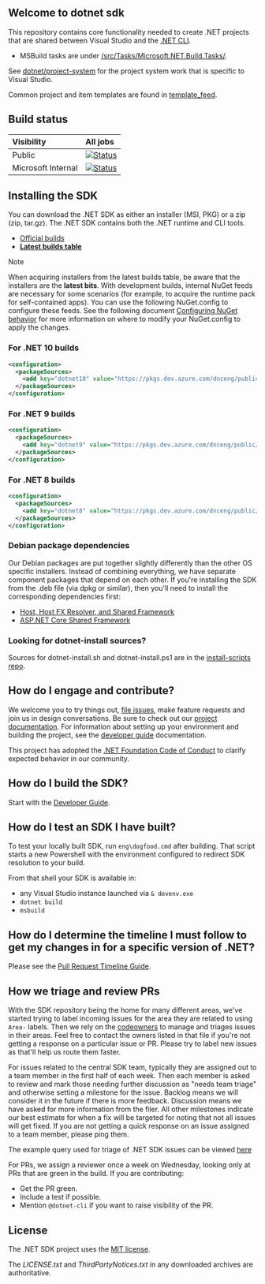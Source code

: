 ## Welcome to dotnet sdk

This repository contains core functionality needed to create .NET projects that are shared between Visual Studio and the [.NET CLI](https://learn.microsoft.com/dotnet/core/tools/).

* MSBuild tasks are under [/src/Tasks/Microsoft.NET.Build.Tasks/](src/Tasks/Microsoft.NET.Build.Tasks).

See [dotnet/project-system](https://github.com/dotnet/project-system) for the project system work that is specific to Visual Studio.

Common project and item templates are found in [template_feed](https://github.com/dotnet/sdk/tree/main/template_feed).

## Build status

Visibility|All jobs|
|:------|:------|
|Public|[![Status](https://dev.azure.com/dnceng-public/public/_apis/build/status/101)](https://dev.azure.com/dnceng-public/public/_build?definitionId=101)|
|Microsoft Internal|[![Status](https://dev.azure.com/dnceng/internal/_apis/build/status/140)](https://dev.azure.com/dnceng/internal/_build?definitionId=140)|

## Installing the SDK

You can download the .NET SDK as either an installer (MSI, PKG) or a zip (zip, tar.gz). The .NET SDK contains both the .NET runtime and CLI tools.

- [Official builds](https://dotnet.microsoft.com/download/dotnet)
- [**Latest builds table**](documentation/package-table.md)

> [!NOTE]
> When acquiring installers from the latest builds table, be aware that the installers are the **latest bits**. With development builds, internal NuGet feeds are necessary for some scenarios (for example, to acquire the runtime pack for self-contained apps). You can use the following NuGet.config to configure these feeds. See the following document [Configuring NuGet behavior](https://docs.microsoft.com/nuget/consume-packages/configuring-nuget-behavior) for more information on where to modify your NuGet.config to apply the changes.

### For .NET 10 builds
```xml
<configuration>
  <packageSources>
    <add key="dotnet10" value="https://pkgs.dev.azure.com/dnceng/public/_packaging/dotnet10/nuget/v3/index.json" />
  </packageSources>
</configuration>
```

### For .NET 9 builds
```xml
<configuration>
  <packageSources>
    <add key="dotnet9" value="https://pkgs.dev.azure.com/dnceng/public/_packaging/dotnet9/nuget/v3/index.json" />
  </packageSources>
</configuration>
```

### For .NET 8 builds
```xml
<configuration>
  <packageSources>
    <add key="dotnet8" value="https://pkgs.dev.azure.com/dnceng/public/_packaging/dotnet8/nuget/v3/index.json" />
  </packageSources>
</configuration>
```

### Debian package dependencies

Our Debian packages are put together slightly differently than the other OS specific installers. Instead of combining everything, we have separate component packages that depend on each other. If you're installing the SDK from the .deb file (via dpkg or similar), then you'll need to install the corresponding dependencies first:
- [Host, Host FX Resolver, and Shared Framework](https://github.com/dotnet/runtime/blob/main/docs/project/dogfooding.md#daily-builds-table)
- [ASP.NET Core Shared Framework](https://github.com/dotnet/aspnetcore/blob/main/docs/DailyBuilds.md)

### Looking for dotnet-install sources?

Sources for dotnet-install.sh and dotnet-install.ps1 are in the [install-scripts repo](https://github.com/dotnet/install-scripts).

## How do I engage and contribute?

We welcome you to try things out, [file issues](https://github.com/dotnet/sdk/issues), make feature requests and join us in design conversations. Be sure to check out our [project documentation](documentation). For information about setting up your environment and building the project, see the [developer guide](./documentation/project-docs/developer-guide.md) documentation.

This project has adopted the [.NET Foundation Code of Conduct](https://dotnetfoundation.org/code-of-conduct) to clarify expected behavior in our community.

## How do I build the SDK?

Start with the [Developer Guide](documentation/project-docs/developer-guide.md).

## How do I test an SDK I have built?

To test your locally built SDK, run `eng\dogfood.cmd` after building. That script starts a new Powershell with the environment configured to redirect SDK resolution to your build.

From that shell your SDK is available in:

- any Visual Studio instance launched via `& devenv.exe`
- `dotnet build`
- `msbuild`

## How do I determine the timeline I must follow to get my changes in for a specific version of .NET?

Please see the [Pull Request Timeline Guide](documentation/project-docs/SDK-PR-guide.md).

## How we triage and review PRs

With the SDK repository being the home for many different areas, we've started trying to label incoming issues for the area they are related to using `Area-` labels.  Then we rely on the [codeowners](https://github.com/dotnet/sdk/blob/main/CODEOWNERS) to manage and triages issues in their areas. Feel free to contact the owners listed in that file if you're not getting a response on a particular issue or PR. Please try to label new issues as that'll help us route them faster.

For issues related to the central SDK team, typically they are assigned out to a team member in the first half of each week. Then each member is asked to review and mark those needing further discussion as "needs team triage" and otherwise setting a milestone for the issue. Backlog means we will consider it in the future if there is more feedback. Discussion means we have asked for more information from the filer. All other milestones indicate our best estimate for when a fix will be targeted for noting that not all issues will get fixed. If you are not getting a quick response on an issue assigned to a team member, please ping them.

The example query used for triage of .NET SDK issues can be viewed [here](https://github.com/dotnet/sdk/issues?q=is%3Aissue+is%3Aopen+-label%3AArea-NuGet+-label%3AArea-format+-label%3AArea-implicitusings+-label%3AArea-SourceBuild+-label%3AArea-Host+-label%3AArea-NativeAOT+-label%3AArea-readytorun+-label%3AArea-websdk+-label%3AArea-watch+-label%3AArea-illink+-label%3AArea-aspnetcore+-label%3AArea-compatibility+-label%3A%22Area-dotnet+test%22+-label%3AArea-FSharp+-label%3AArea-GenAPI+-label%3AArea-ApiCompat+label%3Auntriaged+no%3Amilestone+no%3Aassignee+)

For PRs, we assign a reviewer once a week on Wednesday, looking only at PRs that are green in the build.  If you are contributing:

* Get the PR green.
* Include a test if possible.
* Mention  `@dotnet-cli` if you want to raise visibility of the PR.

## License

The .NET SDK project uses the [MIT license](LICENSE.TXT).

The *LICENSE.txt* and *ThirdPartyNotices.txt* in any downloaded archives are authoritative.
